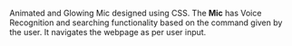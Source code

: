 Animated and Glowing Mic designed using CSS. 
The **Mic** has Voice Recognition and searching functionality based on  the command given by the user. It navigates the webpage as per user input.
